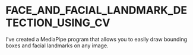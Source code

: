 # FACE_AND_FACIAL_LANDMARK_DETECTION_USING_CV
I've created a MediaPipe program that allows you to easily draw bounding boxes and facial landmarks on any image. 
